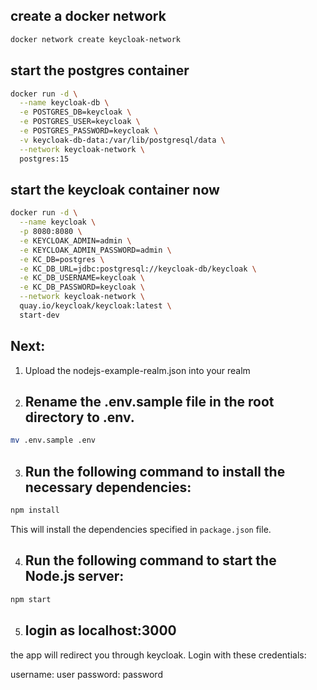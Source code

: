 ## create a docker network
```sh
docker network create keycloak-network
```

## start the postgres container
```sh
docker run -d \
  --name keycloak-db \
  -e POSTGRES_DB=keycloak \
  -e POSTGRES_USER=keycloak \
  -e POSTGRES_PASSWORD=keycloak \
  -v keycloak-db-data:/var/lib/postgresql/data \
  --network keycloak-network \
  postgres:15
```

## start the keycloak container now
```sh
docker run -d \
  --name keycloak \
  -p 8080:8080 \
  -e KEYCLOAK_ADMIN=admin \
  -e KEYCLOAK_ADMIN_PASSWORD=admin \
  -e KC_DB=postgres \
  -e KC_DB_URL=jdbc:postgresql://keycloak-db/keycloak \
  -e KC_DB_USERNAME=keycloak \
  -e KC_DB_PASSWORD=keycloak \
  --network keycloak-network \
  quay.io/keycloak/keycloak:latest \
  start-dev
```

## Next:

1. Upload the nodejs-example-realm.json into your realm

2. ## Rename the .env.sample file in the root directory to .env. 

```sh
mv .env.sample .env
```

3. ## Run the following command to install the necessary dependencies:

```sh
npm install
```

   This will install the dependencies specified in `package.json` file.

4. ## Run the following command to start the Node.js server:

```sh
npm start
```

5. ## login as localhost:3000

the app will redirect you through keycloak. Login with these credentials:

username:  user
password:  password

